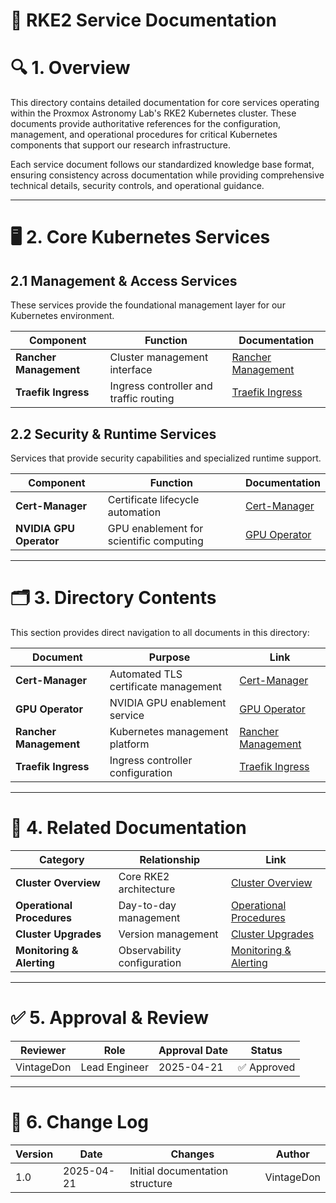 <!-- 
---
title: "RKE2 Service Documentation"
description: "Documentation for core services running on the RKE2 Kubernetes cluster in the Proxmox Astronomy Lab"
author: "VintageDon"
tags: ["kubernetes", "rke2", "services", "documentation"]
category: "Infrastructure"
kb_type: "Reference"
version: "1.0"
status: "Published"
last_updated: "2025-04-21"
---
-->

# 🔧 RKE2 Service Documentation

# 🔍 1. Overview

This directory contains detailed documentation for core services operating within the Proxmox Astronomy Lab's RKE2 Kubernetes cluster. These documents provide authoritative references for the configuration, management, and operational procedures for critical Kubernetes components that support our research infrastructure.

Each service document follows our standardized knowledge base format, ensuring consistency across documentation while providing comprehensive technical details, security controls, and operational guidance.

---

# 🖥️ 2. Core Kubernetes Services

## 2.1 Management & Access Services

These services provide the foundational management layer for our Kubernetes environment.

| **Component** | **Function** | **Documentation** |
|--------------|-------------|-------------------|
| **Rancher Management** | Cluster management interface | [Rancher Management](rancher-management.md) |
| **Traefik Ingress** | Ingress controller and traffic routing | [Traefik Ingress](traefik-ingress.md) |

## 2.2 Security & Runtime Services

Services that provide security capabilities and specialized runtime support.

| **Component** | **Function** | **Documentation** |
|--------------|-------------|-------------------|
| **Cert-Manager** | Certificate lifecycle automation | [Cert-Manager](cert-manager.md) |
| **NVIDIA GPU Operator** | GPU enablement for scientific computing | [GPU Operator](gpu-operator.md) |

---

# 🗂️ 3. Directory Contents

This section provides direct navigation to all documents in this directory:

| **Document** | **Purpose** | **Link** |
|--------------|------------|----------|
| **Cert-Manager** | Automated TLS certificate management | [Cert-Manager](cert-manager.md) |
| **GPU Operator** | NVIDIA GPU enablement service | [GPU Operator](gpu-operator.md) |
| **Rancher Management** | Kubernetes management platform | [Rancher Management](rancher-management.md) |
| **Traefik Ingress** | Ingress controller configuration | [Traefik Ingress](traefik-ingress.md) |

---

# 🔄 4. Related Documentation

| **Category** | **Relationship** | **Link** |
|--------------|----------------|----------|
| **Cluster Overview** | Core RKE2 architecture | [Cluster Overview](../01-rke2-cluster-overview.md) |
| **Operational Procedures** | Day-to-day management | [Operational Procedures](../operational/README.md) |
| **Cluster Upgrades** | Version management | [Cluster Upgrades](../cluster-upgrades.md) |
| **Monitoring & Alerting** | Observability configuration | [Monitoring & Alerting](../monitoring-alerting.md) |

---

# ✅ 5. Approval & Review

| **Reviewer** | **Role** | **Approval Date** | **Status** |
|-------------|---------|------------------|------------|
| VintageDon | Lead Engineer | 2025-04-21 | ✅ Approved |

---

# 📜 6. Change Log

| **Version** | **Date** | **Changes** | **Author** |
|------------|---------|-------------|------------|
| 1.0 | 2025-04-21 | Initial documentation structure | VintageDon |
